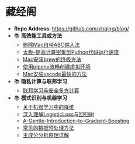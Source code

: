 # 藏经阁
 - **Repo Address**: https://github.com/xhqing/blog/
 - :books: **高效能工具或方法**
   - [删除Mac自带ABC输入法](post/高效能工具或方法/删除Mac自带ABC输入法.md)
   - [太极-提高计算密集型Python代码运行速度](post/高效能工具或方法/太极-提高计算密集型Python代码运行速度.md)
   - [Mac安装brew的终极方法](post/高效能工具或方法/Mac安装brew的终极方法.md)
   - [使用pipenv流畅创建虚拟环境](post/高效能工具或方法/使用pipenv流畅创建虚拟环境.md)
   - [Mac安装vscode最快的方法](post/高效能工具或方法/Mac安装vscode最快的方法.md)
 - :books: **隐私计算与联邦学习**
   - [联邦学习与安全多方计算](post/隐私计算与联邦学习/联邦学习与安全多方计算.md)
 - :books: **模式识别与机器学习**
   - [关于机器学习中的降维](post/模式识别与机器学习/关于机器学习中的降维.md)
   - [深入理解LogisticLoss与回归树](post/模式识别与机器学习/深入理解LogisticLoss与回归树.md)
   - [A-Gentle-Introduction-to-Gradient-Boosting](post/模式识别与机器学习/A-Gentle-Introduction-to-Gradient-Boosting.md)
   - [常见的数据预处理方法](post/模式识别与机器学习/常见的数据预处理方法.md)
   - [主成分分析原理详解](post/模式识别与机器学习/主成分分析原理详解.md)
